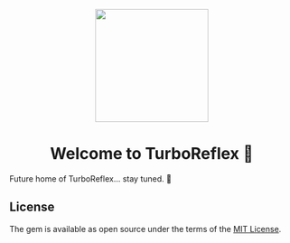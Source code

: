 <p align="center">
  <img height="200" src="https://ik.imagekit.io/hopsoft/turbo-reflex-logo_dgjKz2_SK.jpg?ik-sdk-version=javascript-1.4.3&updatedAt=1661529169962" />
  <h1 align="center">
    Welcome to TurboReflex 👋
  </h1>
</p>

Future home of TurboReflex... stay tuned. 👀

## License

The gem is available as open source under the terms of the [MIT License](https://opensource.org/licenses/MIT).
